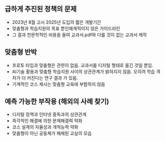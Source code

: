 ## 급하게 추진된 정책의 문제
* 2023년 8월 고시 2025년 도입의 짧은 개발기간
* 맞춤형과 학습지원의 목표 뿐인체계적이지 않은 가이드라인
* 그 결과 천문학적인 비용을 들여 교과서.pdf와 다를 것이 없는 교과서 제작

## 맞춤형 반박
* 프로토 타입과 맞춤형은 관련이 없음. 교과서를 디지털 형태로 옮긴 것일 뿐임. 
* AI기술 활용과 맞춤형 학습지원 사이의 상관관계가 밝혀지지 않음. 오히려 학습 격차가 더 커진다는 연구 결과 가 있음.
* 기계적인 코스 제시는 맞춤형 교육에 부합하지 않음

## 예측 가능한 부작용 (해외의 사례 찾기)
* 디지털 정책과 인터넷 중독과의 상관관계
* 즉각적인 해결에 의한 문제해결력 약화
* 코스 설계의 자율성과 개척능력 약화
* 맞춤형이 아닌 공동체가 해체된 교실의 모습

